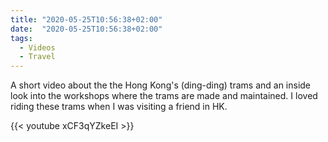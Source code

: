 ```yaml
---
title: "2020-05-25T10:56:38+02:00"
date:  "2020-05-25T10:56:38+02:00"
tags:
  - Videos
  - Travel
---
```


A short video about the the Hong Kong's (ding-ding) trams and an inside look into the workshops where the trams are made and maintained. I loved riding these trams when I was visiting a friend in HK.

{{< youtube xCF3qYZkeEI >}}
